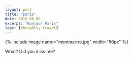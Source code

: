 ```yaml
---
layout: post
title: "paris"
date: 2018-06-02
excerpt: "Bonjour Paris"
tags: [thoughts, travel]
---
```


{% include image name="montmartre.jpg" width="50px" %}

What? Did you miss me?

